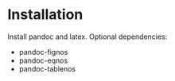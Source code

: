 # Installation

Install pandoc and latex. Optional dependencies:

* pandoc-fignos
* pandoc-eqnos    
* pandoc-tablenos
